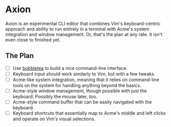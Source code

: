 Axion
=====

Axion is an experimental CLI editor that combines Vim's keyboard-centric approach and ability to run entirely in a terminal with Acme's system integration and window management. Or, that's the plan at any rate. It isn't even close to finished yet.

The Plan
--------

- [ ] Use [bubbletea](https://github.com/charmbracelet/bubbletea) to build a nice command-line interface.
- [ ] Keyboard input should work similarly to Vim, but with a few tweaks.
- [ ] Acme-like system integration, meaning that it relies on command-line tools on the system for handling anything beyond the basics.
- [ ] Acme-style window management, though possible with just the keyboard. Possibly the mouse later, too.
- [ ] Acme-style command buffer that can be easily navigated with the keyboard.
- [ ] Keyboard shortcuts that essentially map to Acme's middle and left clicks and operate on Vim's visual selections.

